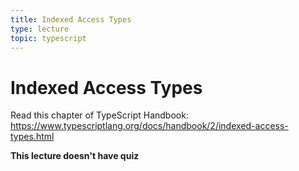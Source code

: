 ```yaml
---
title: Indexed Access Types
type: lecture
topic: typescript
---
```


# Indexed Access Types

Read this chapter of TypeScript Handbook: https://www.typescriptlang.org/docs/handbook/2/indexed-access-types.html

**This lecture doesn't have quiz**
